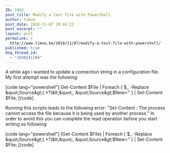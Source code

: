 ```yaml
---
ID: 1962
post_title: Modify a text file with PowerShell
author: timvw
post_date: 2010-11-07 20:44:22
post_excerpt: ""
layout: post
permalink: >
  http://www.timvw.be/2010/11/07/modify-a-text-file-with-powershell/
published: true
dsq_thread_id:
  - "1920241104"
---
```

<p>A while ago i wanted to update a connection string in a configuration file. My first attempt was the following:</p>

[code lang="powershell"]
Get-Content $File 
| Foreach { $_ -Replace &quot;Source&gt;(.*?)&lt;&quot;, &quot;Source&gt;$New&lt;&quot; } 
| Set-Content $File;
[/code]

<p>Running this scripts leads to the following error: "Set-Content : The process cannot access the file because it is being used by another process." In order to avoid this you can complete the read operation before you start writing as following:</p>

[code lang="powershell"]
(Get-Content $File) 
| Foreach { $_ -Replace &quot;Source&gt;(.*?)&lt;&quot;, &quot;Source&gt;$New&lt;&quot; } 
| Set-Content $File;
[/code]